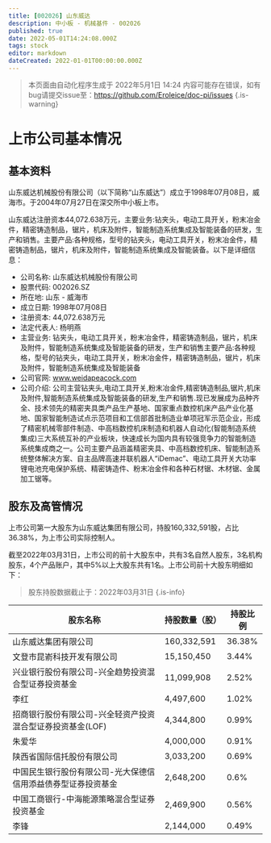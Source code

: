 ```yaml
---
title: [002026] 山东威达
description: 中小板 - 机械基件 - 002026
published: true
date: 2022-05-01T14:24:08.000Z
tags: stock
editor: markdown
dateCreated: 2022-01-01T00:00:00.000Z
---
```


> 本页面由自动化程序生成于 2022年5月1日 14:24
> 内容可能存在错误，如有bug请提交issue至：https://github.com/Eroleice/doc-pi/issues
{.is-warning}

# 上市公司基本情况

## 基本资料

山东威达机械股份有限公司（以下简称“山东威达”）成立于1998年07月08日，威海市。于2004年07月27日在深交所中小板上市。

山东威达注册资本44,072.638万元，主要业务:钻夹头，电动工具开关，粉末冶金件，精密铸造制品，锯片，机床及附件，智能制造系统集成及智能装备的研发，生产和销售。主要产品:各种规格，型号的钻夹头，电动工具开关，粉末冶金件，精密铸造制品，锯片，机床及附件，智能制造系统集成及智能装备。以下是详细信息：

- 公司名称: 山东威达机械股份有限公司
- 股票代码: 002026.SZ
- 所在地: 山东 - 威海市
- 成立日期: 1998年07月08日
- 注册资本: 44,072.638万元
- 法定代表人: 杨明燕
- 主营业务: 钻夹头，电动工具开关，粉末冶金件，精密铸造制品，锯片，机床及附件，智能制造系统集成及智能装备的研发，生产和销售主要产品:各种规格，型号的钻夹头，电动工具开关，粉末冶金件，精密铸造制品，锯片，机床及附件，智能制造系统集成及智能装备
- 公司官网: www.weidapeacock.com
- 公司介绍: 公司主营钻夹头,电动工具开关,粉末冶金件,精密铸造制品,锯片,机床及附件,智能制造系统集成及智能装备的研发,生产和销售.现已发展成为品种齐全、技术领先的精密夹具类产品生产基地、国家重点数控机床产品产业化基地、国家智能制造试点示范项目和工信部首批制造业单项冠军示范企业，形成了精密机械零部件制造、中高档数控机床制造和机器人自动化(智能制造系统集成)三大系统互补的产业板块，快速成长为国内具有较强竞争力的智能制造系统集成商之一。公司主要产品涵盖精密夹具、中高档数控机床、智能制造系统整体解决方案、自主品牌高速并联机器人“iDemac”、电动工具开关大功率锂电池充电保护系统、精密铸造件、粉末冶金件和各种石材锯、木材锯、金属加工锯等。


## 股东及高管情况

上市公司第一大股东为山东威达集团有限公司，持股160,332,591股，占比36.38%，为上市公司实际控制人。

截至2022年03月31日，上市公司的前十大股东中，共有3名自然人股东，3名机构股东，4个产品账户，其中5%以上大股东共有1名。上市公司前十大股东明细如下：

> 股东持股数据截止于：2022年03月31日
{.is-info}

| 股东名称 | 持股数量（股） | 持股比例 |
| --- | --- | --- |
| 山东威达集团有限公司 | 160,332,591 | 36.38% |
| 文登市昆嵛科技开发有限公司 | 15,150,450 | 3.44% |
| 兴业银行股份有限公司-兴全趋势投资混合型证券投资基金 | 11,099,908 | 2.52% |
| 李红 | 4,497,600 | 1.02% |
| 招商银行股份有限公司-兴全轻资产投资混合型证券投资基金(LOF) | 4,344,800 | 0.99% |
| 朱爱华 | 4,000,000 | 0.91% |
| 陕西省国际信托股份有限公司 | 3,033,200 | 0.69% |
| 中国民生银行股份有限公司-光大保德信信用添益债券型证券投资基金 | 2,648,200 | 0.6% |
| 中国工商银行-中海能源策略混合型证券投资基金 | 2,469,900 | 0.56% |
| 李锋 | 2,144,000 | 0.49% |




